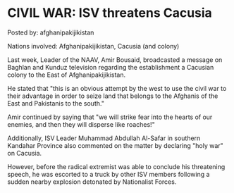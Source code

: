 # CIVIL WAR: ISV threatens Cacusia

Posted by: afghanipakijikistan

Nations involved: Afghanipakijikistan, Cacusia (and colony)

Last week, Leader of the NAAV, Amir Bousaid, broadcasted a message on Baghlan and Kunduz television regarding the establishment a Cacusian colony to the East of Afghanipakijikistan.

He stated that "this is an obvious attempt by the west to use the civil war to their advantage in order to seize land that belongs to the Afghanis of the East and Pakistanis to the south."

Amir continued by saying that "we will strike fear into the hearts of our enemies, and then they will disperse like roaches!"

Additionally, ISV Leader Muhammad Abdullah Al-Safar in southern Kandahar Province also commented on the matter by declaring "holy war" on Cacusia.

However, before the radical extremist was able to conclude his threatening speech, he was escorted to a truck by other ISV members following a sudden nearby explosion detonated by Nationalist Forces.